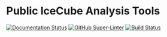 # Public IceCube Analysis Tools

[![Documentation Status](https://readthedocs.org/projects/mla/badge/?version=latest)](https://mla.readthedocs.io/en/latest/?badge=latest)
[![GitHub Super-Linter](https://github.com/thejevans/mla/workflows/Lint%20Code%20Base/badge.svg)](https://github.com/marketplace/actions/super-linter)
[![Build Status](https://travis-ci.com/thejevans/mla.svg?branch=master)](https://travis-ci.com/thejevans/mla)
